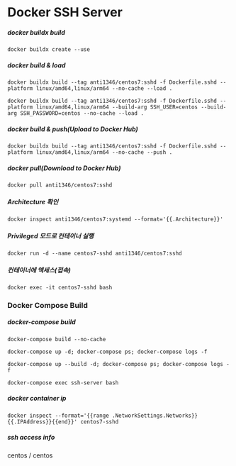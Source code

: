 # Docker SSH Server
##### docker buildx build
```
docker buildx create --use
```
##### docker build & load
```
docker buildx build --tag anti1346/centos7:sshd -f Dockerfile.sshd --platform linux/amd64,linux/arm64 --no-cache --load .
```
```
docker buildx build --tag anti1346/centos7:sshd -f Dockerfile.sshd --platform linux/amd64,linux/arm64 --build-arg SSH_USER=centos --build-arg SSH_PASSWORD=centos --no-cache --load .
```
##### docker build & push(Upload to Docker Hub)
```
docker buildx build --tag anti1346/centos7:sshd -f Dockerfile.sshd --platform linux/amd64,linux/arm64 --no-cache --push .
```
##### docker pull(Download to Docker Hub)
```
docker pull anti1346/centos7:sshd
```
##### Architecture 확인
```
docker inspect anti1346/centos7:systemd --format='{{.Architecture}}'
```
##### Privileged 모드로 컨테이너 실행
```
docker run -d --name centos7-sshd anti1346/centos7:sshd
```
##### 컨테이너에 액세스(접속)
```
docker exec -it centos7-sshd bash
```


### Docker Compose Build
##### docker-compose build
```
docker-compose build --no-cache
```
```
docker-compose up -d; docker-compose ps; docker-compose logs -f
```
```
docker-compose up --build -d; docker-compose ps; docker-compose logs -f
```
```
docker-compose exec ssh-server bash
```
##### docker container ip
```
docker inspect --format='{{range .NetworkSettings.Networks}}{{.IPAddress}}{{end}}' centos7-sshd
```
##### ssh access info
centos / centos
